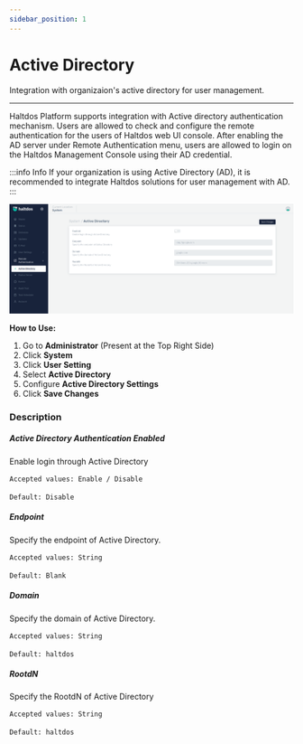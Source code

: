 ```yaml
---
sidebar_position: 1
---
```


# Active Directory

Integration with organizaion's active directory for user management.

---

Haltdos Platform supports integration with Active directory authentication mechanism. Users are allowed to check and configure the remote authentication for the users of Haltdos web UI console. After enabling the AD server under Remote Authentication menu, users are allowed to login on the Haltdos Management Console using their AD credential.

:::info Info
If your organization is using Active Directory (AD), it is recommended to integrate Haltdos solutions for user management with AD.
:::

![activedirectory](/img/platform/v7/docs/ad.png)

**How to Use:**

1. Go to  **Administrator** (Present at the Top Right Side)
2. Click **System**
3. Click **User Setting**
4. Select **Active Directory**
5. Configure  **Active Directory Settings**
6. Click **Save Changes**

 ### Description

##### **Active Directory Authentication Enabled**
Enable login through Active Directory

    Accepted values: Enable / Disable

    Default: Disable 

##### **Endpoint**
Specify the endpoint of Active Directory.	

    Accepted values: String

    Default: Blank 

##### **Domain**
Specify the domain of Active Directory.	

    Accepted values: String

    Default: haltdos 

##### **RootdN**
Specify the RootdN of Active Directory

    Accepted values: String

    Default: haltdos 
